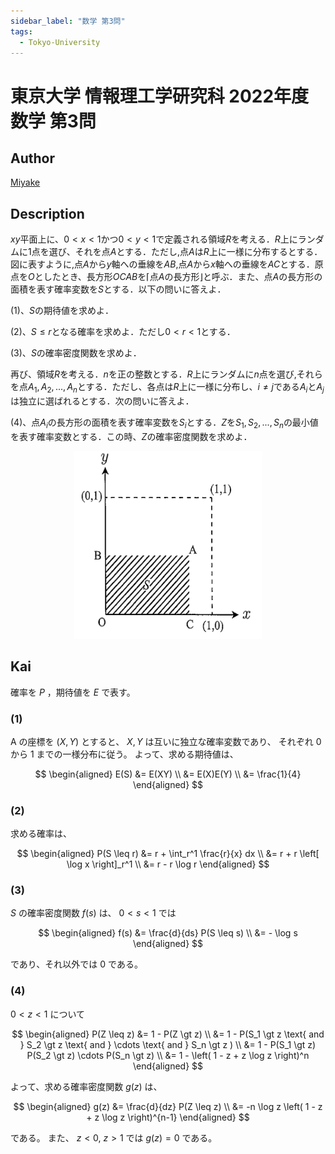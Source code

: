 ```yaml
---
sidebar_label: "数学 第3問"
tags:
  - Tokyo-University
---
```

# 東京大学 情報理工学研究科 2022年度 数学 第3問

## **Author**
[Miyake](https://miyake.github.io/exams/index.html)

## **Description**
$xy$平面上に、$0<x<1$かつ$0<y<1$で定義される領域$R$を考える．$R$上にランダムに1点を選び、それを点$A$とする．ただし,点$A$は$R$上に一様に分布するとする．図に表すように,点$A$から$y$軸への垂線を$AB$,点$A$から$x$軸への垂線を$AC$とする．原点を$O$としたとき、長方形$OCAB$を$\lceil$点$A$の長方形$\rfloor$と呼ぶ．また、点$A$の長方形の面積を表す確率変数を$S$とする．以下の問いに答えよ．

(1)、$S$の期待値を求めよ．

(2)、$S\leq r$となる確率を求めよ．ただし$0<r<1$とする．

(3)、$S$の確率密度関数を求めよ．

再び、領域$R$を考える．$n$を正の整数とする．$R$上にランダムに$n$点を選び,それらを点$A_{1},A_{2},...,A_{n}$とする．ただし、各点は$R$上に一様に分布し、$i\neq j$である$A_{i}$と$A_{j}$は独立に選ばれるとする．次の問いに答えよ．

(4)、点$A_{i}$の長方形の面積を表す確率変数を$S_{i}$とする．$Z$を$S_{1},S_{2},...,S_{n}$の最小値を表す確率変数とする．この時、$Z$の確率密度関数を求めよ．

<figure style="text-align:center;">
  <img src="https://raw.githubusercontent.com/Myyura/the_kai_project_assets/main/kakomonn/tokyo_university/IST/kyotsu_2022_math_3_p1.png" width="300" height="300" alt=""/>
</figure>

## **Kai**
確率を $P$ ，期待値を $E$ で表す。

### (1)
A の座標を $(X,Y)$ とすると、 $X,Y$ は互いに独立な確率変数であり、
それぞれ $0$ から $1$ までの一様分布に従う。
よって、求める期待値は、

$$
\begin{aligned}
E(S)
&= E(XY)
\\
&= E(X)E(Y)
\\
&= \frac{1}{4}
\end{aligned}
$$

### (2)
求める確率は、

$$
\begin{aligned}
P(S \leq r)
&= r + \int_r^1 \frac{r}{x} dx
\\
&= r + r \left[ \log x \right]_r^1
\\
&= r - r \log r
\end{aligned}
$$

### (3)
$S$ の確率密度関数 $f(s)$ は、 $0 \lt s \lt 1$ では

$$
\begin{aligned}
f(s)
&= \frac{d}{ds} P(S \leq s)
\\
&= - \log s
\end{aligned}
$$

であり、それ以外では $0$ である。

### (4)
$0 \lt z \lt 1$ について

$$
\begin{aligned}
P(Z \leq z)
&= 1 - P(Z \gt z)
\\
&= 1 - P(S_1 \gt z \text{ and } S_2 \gt z \text{ and } \cdots
\text{ and } S_n \gt z )
\\
&= 1 - P(S_1 \gt z) P(S_2 \gt z) \cdots P(S_n \gt z)
\\
&= 1 - \left( 1 - z + z \log z \right)^n
\end{aligned}
$$

よって、求める確率密度関数 $g(z)$ は、

$$
\begin{aligned}
g(z)
&= \frac{d}{dz} P(Z \leq z)
\\
&= -n \log z \left( 1 - z + z \log z \right)^{n-1}
\end{aligned}
$$

である。
また、 $z \lt 0, \ z \gt 1$ では $g(z)=0$ である。